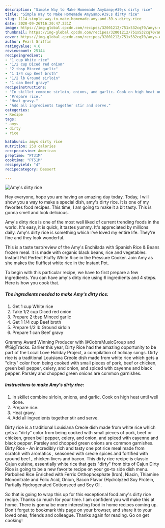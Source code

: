 ```yaml
---
description: "Simple Way to Make Homemade Amy&amp;#39;s dirty rice"
title: "Simple Way to Make Homemade Amy&amp;#39;s dirty rice"
slug: 1114-simple-way-to-make-homemade-amy-and-39-s-dirty-rice
date: 2020-09-26T16:20:47.231Z
image: https://img-global.cpcdn.com/recipes/32001212/751x532cq70/amys-dirty-rice-recipe-main-photo.jpg
thumbnail: https://img-global.cpcdn.com/recipes/32001212/751x532cq70/amys-dirty-rice-recipe-main-photo.jpg
cover: https://img-global.cpcdn.com/recipes/32001212/751x532cq70/amys-dirty-rice-recipe-main-photo.jpg
author: Pearl Griffin
ratingvalue: 4.6
reviewcount: 25144
recipeingredient:
- "1 cup White rice"
- "1/2 cup Diced red onion"
- "2 tbsp Minced garlic"
- "1 1/4 cup Beef broth"
- "1/2 lb Ground sirloin"
- "1 can Beef gravy"
recipeinstructions:
- "In skillet combine sirloin, onions, and garlic. Cook on high heat until well done."
- "Prepare rice."
- "Heat gravy."
- "Add all ingredients together stir and serve."
categories:
- Recipe
tags:
- amys
- dirty
- rice

katakunci: amys dirty rice 
nutrition: 258 calories
recipecuisine: American
preptime: "PT31M"
cooktime: "PT51M"
recipeyield: "4"
recipecategory: Dessert

---
```



![Amy&#39;s dirty rice](https://img-global.cpcdn.com/recipes/32001212/751x532cq70/amys-dirty-rice-recipe-main-photo.jpg)

Hey everyone, hope you are having an amazing day today. Today, I will show you a way to make a special dish, amy&#39;s dirty rice. It is one of my favorites food recipes. This time, I am going to make it a bit tasty. This is gonna smell and look delicious.

Amy&#39;s dirty rice is one of the most well liked of current trending foods in the world. It's easy, it is quick, it tastes yummy. It's appreciated by millions daily. Amy&#39;s dirty rice is something which I've loved my entire life. They're fine and they look wonderful.

This is a taste test/review of the Amy&#39;s Enchilada with Spanish Rice &amp; Beans frozen meal. It is made with organic black beans, rice and vegetables. Instant Pot Perfect Fluffy White Rice in the Pressure Cooker. Join Amy as she makes the fluffiest white rice in the Instant Pot.


To begin with this particular recipe, we have to first prepare a few ingredients. You can have amy&#39;s dirty rice using 6 ingredients and 4 steps. Here is how you cook that.

<!--inarticleads1-->

##### The ingredients needed to make Amy&#39;s dirty rice:

1. Get 1 cup White rice
1. Take 1/2 cup Diced red onion
1. Prepare 2 tbsp Minced garlic
1. Get 1 1/4 cup Beef broth
1. Prepare 1/2 lb Ground sirloin
1. Prepare 1 can Beef gravy


Grammy Award Winning Producer with @CobraMusicGroup and @SigTracks. Earlier this year, Dirty Rice had the amazing opportunity to be part of the Local Love Holiday Project, a compilation of holiday songs. Dirty rice is a traditional Louisiana Creole dish made from white rice which gets a &#34;dirty&#34; color from being cooked with small pieces of pork, beef or chicken, green bell pepper, celery, and onion, and spiced with cayenne and black pepper. Parsley and chopped green onions are common garnishes. 

<!--inarticleads2-->

##### Instructions to make Amy&#39;s dirty rice:

1. In skillet combine sirloin, onions, and garlic. Cook on high heat until well done.
1. Prepare rice.
1. Heat gravy.
1. Add all ingredients together stir and serve.


Dirty rice is a traditional Louisiana Creole dish made from white rice which gets a &#34;dirty&#34; color from being cooked with small pieces of pork, beef or chicken, green bell pepper, celery, and onion, and spiced with cayenne and black pepper. Parsley and chopped green onions are common garnishes. Dirty Rice - An incredibly rich and tasty one pot rice meal made from scratch with aromatics , seasoned with creole spices and fortified with ground beef , chicken livers and bacon. This dirty rice recipe is classic Cajun cuisine, essentially white rice that gets &#34;dirty&#34; from bits of Cajun Dirty Rice is going to be a new favorite recipe on your go-to side dish menu. Parboiled Rice Enriched with Ferric Orthophosphate (Iron), Niacin, Thiamine Mononitrate and Folic Acid, Onion, Bacon Flavor (Hydrolyzed Soy Protein, Partially Hydrogenated Cottonseed and Soy Oil. 

So that is going to wrap this up for this exceptional food amy&#39;s dirty rice recipe. Thanks so much for your time. I am confident you will make this at home. There is gonna be more interesting food in home recipes coming up. Don't forget to bookmark this page on your browser, and share it to your loved ones, friends and colleague. Thanks again for reading. Go on get cooking!
